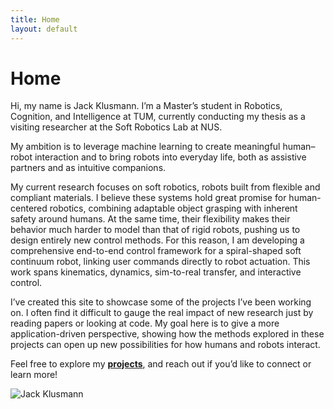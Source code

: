 ```yaml
---
title: Home
layout: default
---
```


# Home

<div class="intro">
  <div class="intro-text" markdown="1">

Hi, my name is Jack Klusmann. I’m a Master’s student in Robotics, Cognition, and Intelligence at TUM, currently conducting my thesis as a visiting researcher at the Soft Robotics Lab at NUS.

My ambition is to leverage machine learning to create meaningful human–robot interaction and to bring robots into everyday life, both as assistive partners and as intuitive companions.

My current research focuses on soft robotics, robots built from flexible and compliant materials. I believe these systems hold great promise for human-centered robotics, combining adaptable object grasping with inherent safety around humans. At the same time, their flexibility makes their behavior much harder to model than that of rigid robots, pushing us to design entirely new control methods. For this reason, I am developing a comprehensive end-to-end control framework for a spiral-shaped soft continuum robot, linking user commands directly to robot actuation. This work spans kinematics, dynamics, sim-to-real transfer, and interactive control.

I’ve created this site to showcase some of the projects I’ve been working on. I often find it difficult to gauge the real impact of new research just by reading papers or looking at code. My goal here is to give a more application-driven perspective, showing how the methods explored in these projects can open up new possibilities for how humans and robots interact.

Feel free to explore my **[projects](/projects/)**, and reach out if you’d like to connect or learn more!

  </div>

  <div class="intro-image">
    <img src="{{ '/assets/me.jpeg' | relative_url }}" alt="Jack Klusmann" loading="lazy">
  </div>
</div>